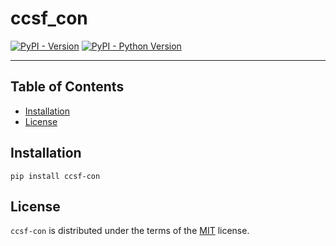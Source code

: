 # ccsf_con

[![PyPI - Version](https://img.shields.io/pypi/v/ccsf-con.svg)](https://pypi.org/project/ccsf-con)
[![PyPI - Python Version](https://img.shields.io/pypi/pyversions/ccsf-con.svg)](https://pypi.org/project/ccsf-con)

-----

## Table of Contents

- [Installation](#installation)
- [License](#license)

## Installation

```console
pip install ccsf-con
```

## License

`ccsf-con` is distributed under the terms of the [MIT](https://spdx.org/licenses/MIT.html) license.
